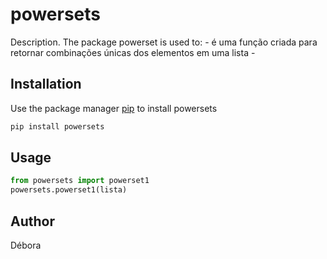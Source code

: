 # powersets

Description.
The package powerset is used to: - é uma função criada para retornar combinações únicas dos elementos em uma lista -

## Installation

Use the package manager [pip](https://pip.pypa.io/en/stable/) to install powersets

```bash
pip install powersets
```

## Usage

```python
from powersets import powerset1
powersets.powerset1(lista)
```

## Author

Débora
